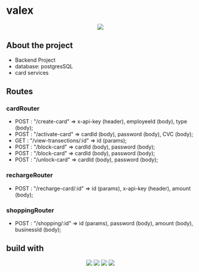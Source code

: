 # valex
<div align="center">
	<img src="https://emojipedia-us.s3.amazonaws.com/source/skype/289/credit-card_1f4b3.png">
</div>

## About the project 
- Backend Project
- database: postgresSQL
- card services 
## Routes
<div>
<h3> cardRouter </h3>
<ul>
	<li>POST : "/create-card" => x-api-key (header), employeeId (body), type (body);</li> 
	<li>POST : "/activate-card" =>  cardId (body), password (body), CVC (body);
	<li>GET : "/view-transections/:id" => id (params);</li>
	<li>POST : "/block-card" => cardId (body), password (body);</li>
	<li>POST : "/block-card" => cardId (body), password (body);</li>
	<li>POST : "/unlock-card" => cardId (body), password (body);</li>
</ul>
<h3>rechargeRouter</h3>
<ul>
	<li>POST : "/recharge-card/:id" => id (params), x-api-key (header), amount (body);</li>
</ul>
<h3>shoppingRouter</h3>
<ul>
 	<li>POST : "/shopping/:id" => id (params), password (body), amount (body), businessId (body);</li>
</ul>
</div>

## build with 
<div align="center">
	<img src="https://camo.githubusercontent.com/6cf9abe9d706421df40ff4feff208a5728df2b77f9eb21f24d09df00a0d69203/68747470733a2f2f696d672e736869656c64732e696f2f62616467652f547970655363726970742d3030374143433f7374796c653d666f722d7468652d6261646765266c6f676f3d74797065736372697074266c6f676f436f6c6f723d7768697465" >
	<img src="https://img.shields.io/badge/Express.js-000000?style=for-the-badge&logo=express&logoColor=white" >
	<img src="https://img.shields.io/badge/PostgreSQL-316192?style=for-the-badge&logo=postgresql&logoColor=white" >
  	<img src="https://camo.githubusercontent.com/dfc69d704694f22168bea3d84584663777fa5301dcad5bbcb5459b336da8d554/68747470733a2f2f696d672e736869656c64732e696f2f62616467652f4e6f64652e6a732d3433383533443f7374796c653d666f722d7468652d6261646765266c6f676f3d6e6f64652e6a73266c6f676f436f6c6f723d7768697465"/>
</div>
